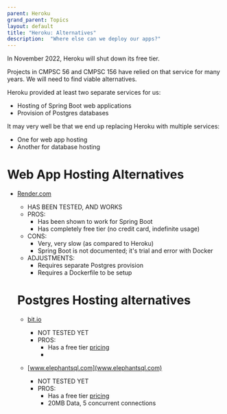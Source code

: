 ```yaml
---
parent: Heroku
grand_parent: Topics
layout: default
title: "Heroku: Alternatives"
description:  "Where else can we deploy our apps?"
---
```


In November 2022, Heroku will shut down its free tier.  

Projects in CMPSC 56 and CMPSC 156 have relied on that service for many years.  We will need to find viable alternatives.

Heroku provided at least two separate services for us:

* Hosting of Spring Boot web applications
* Provision of Postgres databases

It may very well be that we end up replacing Heroku with multiple services: 
* One for web app hosting
* Another for database hosting

# Web App Hosting Alternatives

* [Render.com](https://render.com)
  - HAS BEEN TESTED, AND WORKS
  - PROS: 
    - Has been shown to work for Spring Boot
    - Has completely free tier (no credit card, indefinite usage)
  - CONS:
    - Very, very slow (as compared to Heroku)
    - Spring Boot is not documented; it's trial and error with Docker
  - ADJUSTMENTS:
    - Requires separate Postgres provision
    - Requires a Dockerfile to be setup
  
  # Postgres Hosting alternatives
  
  * [bit.io](https://bit.io/)
    - NOT TESTED YET
    - PROS: 
      - Has a free tier [pricing]()
      - 
    
    
  * [www.elephantsql.com](www.elephantsql.com)
    - NOT TESTED YET
    - PROS: 
      - Has a free tier [pricing](https://www.elephantsql.com/plans.html)
      - 20MB Data, 5 concurrent connections
    
